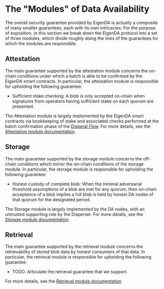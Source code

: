 
# The "Modules" of Data Availability

The overall security guarantee provided by EigenDA is actually a composite of many smaller guarantees, each with its own intricacies. For the purpose of exposition, in this section we break down the EigenDA protocol into a set of three modules, which divide roughly along the lines of the guarantees for which the modules are responsible. 

## Attestation
The main guarantee supported by the attestation module concerns the on-chain conditions under which a batch is able to be confirmed by the EigenDA smart contracts. In particular, the attestation module is responsible for upholding the following guarantee:
- Sufficient stake checking: A blob is only accepted on-chain when signatures from operators having sufficient stake on each quorum are presented. 

The Attestation module is largely implemented by the EigenDA smart contracts via bookkeeping of stake and associated checks performed at the batch confirmation phase of the [Disperal Flow](../flows/dispersal.md). For more details, see the [Attestation module documentation](./attestation/attestation.md.md)

## Storage
The main guarantee supported by the storage module concerns the off-chain conditions which mirror the on-chain conditions of the storage module. In particular, the storage module is responsible for upholding the following guarantee:
- Honest custody of complete blob: When the minimal adversarial threshold assumptions of a blob are met for any quorum, then on-chain acceptance of a blob implies a full blob is held by honest DA nodes of that quorum for the designated period.

The Storage module is largely implemented by the DA nodes, with an untrusted supporting role by the Disperser. For more details, see the 
[Storage module documentation](./storage/overview.md)

## Retrieval 
The main guarantee supported by the retrieval module concerns the retrievability of stored blob data by honest consumers of that data. In particular, the retrieval module is responsible for upholding the following guarantee:
- TODO: Articulate the retrieval guarantee that we support. 

For more details, see the [Retrieval module documentation](.retrieval/retrieval.md)
